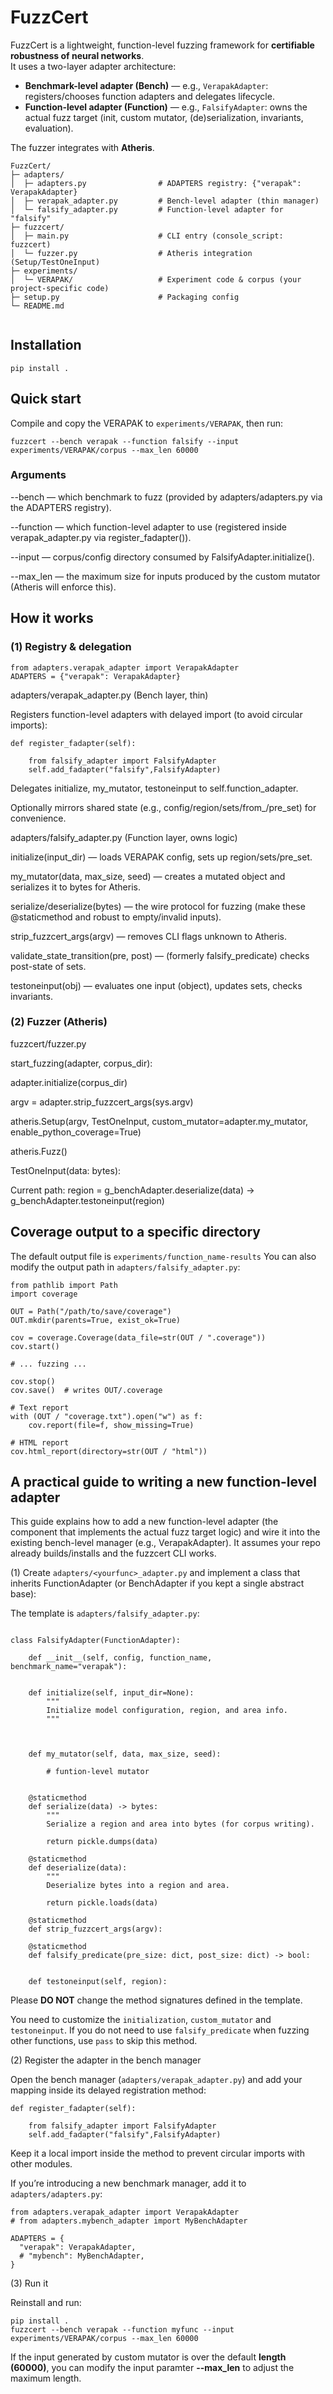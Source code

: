 # FuzzCert

FuzzCert is a lightweight, function-level fuzzing framework for **certifiable robustness of neural networks**.  
It uses a two-layer adapter architecture:

- **Benchmark-level adapter (Bench)** — e.g., `VerapakAdapter`: registers/chooses function adapters and delegates lifecycle.
- **Function-level adapter (Function)** — e.g., `FalsifyAdapter`: owns the actual fuzz target (init, custom mutator, (de)serialization, invariants, evaluation).

The fuzzer integrates with **Atheris**.

```
FuzzCert/
├─ adapters/
│  ├─ adapters.py                # ADAPTERS registry: {"verapak": VerapakAdapter}
│  ├─ verapak_adapter.py         # Bench-level adapter (thin manager)
│  └─ falsify_adapter.py         # Function-level adapter for "falsify"
├─ fuzzcert/
│  ├─ main.py                    # CLI entry (console_script: fuzzcert)
│  └─ fuzzer.py                  # Atheris integration (Setup/TestOneInput)
├─ experiments/
│  └─ VERAPAK/                   # Experiment code & corpus (your project-specific code)
├─ setup.py                      # Packaging config
└─ README.md


```

## Installation
```
pip install .
```

## Quick start
Compile and copy the VERAPAK to ``experiments/VERAPAK``, then run:
```
fuzzcert --bench verapak --function falsify --input experiments/VERAPAK/corpus --max_len 60000
```
### Arguments
--bench — which benchmark to fuzz (provided by adapters/adapters.py via the ADAPTERS registry).

--function — which function-level adapter to use (registered inside verapak_adapter.py via register_fadapter()).

--input — corpus/config directory consumed by FalsifyAdapter.initialize().

--max_len — the maximum size for inputs produced by the custom mutator (Atheris will enforce this).

## How it works
### (1) Registry & delegation
```
from adapters.verapak_adapter import VerapakAdapter
ADAPTERS = {"verapak": VerapakAdapter}
```
adapters/verapak_adapter.py (Bench layer, thin)

Registers function-level adapters with delayed import (to avoid circular imports):
```
def register_fadapter(self):
    
    from falsify_adapter import FalsifyAdapter
    self.add_fadapter("falsify",FalsifyAdapter)
```
Delegates initialize, my_mutator, testoneinput to self.function_adapter.

Optionally mirrors shared state (e.g., config/region/sets/from_/pre_set) for convenience.

adapters/falsify_adapter.py (Function layer, owns logic)

initialize(input_dir) — loads VERAPAK config, sets up region/sets/pre_set.

my_mutator(data, max_size, seed) — creates a mutated object and serializes it to bytes for Atheris.

serialize/deserialize(bytes) — the wire protocol for fuzzing (make these @staticmethod and robust to empty/invalid inputs).

strip_fuzzcert_args(argv) — removes CLI flags unknown to Atheris.

validate_state_transition(pre, post) — (formerly falsify_predicate) checks post-state of sets.

testoneinput(obj) — evaluates one input (object), updates sets, checks invariants.

### (2) Fuzzer (Atheris)
fuzzcert/fuzzer.py

start_fuzzing(adapter, corpus_dir):

adapter.initialize(corpus_dir)

argv = adapter.strip_fuzzcert_args(sys.argv)

atheris.Setup(argv, TestOneInput, custom_mutator=adapter.my_mutator, enable_python_coverage=True)

atheris.Fuzz()

TestOneInput(data: bytes):

Current path: region = g_benchAdapter.deserialize(data) → g_benchAdapter.testoneinput(region)


## Coverage output to a specific directory
The default output file is ``experiments/function_name-results``
You can also modify the output path in ``adapters/falsify_adapter.py``:
```
from pathlib import Path
import coverage

OUT = Path("/path/to/save/coverage")
OUT.mkdir(parents=True, exist_ok=True)

cov = coverage.Coverage(data_file=str(OUT / ".coverage"))
cov.start()

# ... fuzzing ...

cov.stop()
cov.save()  # writes OUT/.coverage

# Text report
with (OUT / "coverage.txt").open("w") as f:
    cov.report(file=f, show_missing=True)

# HTML report
cov.html_report(directory=str(OUT / "html"))
```

## A practical guide to writing a new function-level adapter
This guide explains how to add a new function-level adapter (the component that implements the actual fuzz target logic) and wire it into the existing bench-level manager (e.g., VerapakAdapter). It assumes your repo already builds/installs and the fuzzcert CLI works.

(1) Create ``adapters/<yourfunc>_adapter.py`` and implement a class that inherits FunctionAdapter (or BenchAdapter if you kept a single abstract base):

The template is ``adapters/falsify_adapter.py``:
```

class FalsifyAdapter(FunctionAdapter):

    def __init__(self, config, function_name, benchmark_name="verapak"):
  

    def initialize(self, input_dir=None):
        """
        Initialize model configuration, region, and area info.
        """



    def my_mutator(self, data, max_size, seed):
        
        # funtion-level mutator

    
    @staticmethod
    def serialize(data) -> bytes:
        """
        Serialize a region and area into bytes (for corpus writing).

        return pickle.dumps(data)
    
    @staticmethod
    def deserialize(data):
        """
        Deserialize bytes into a region and area.

        return pickle.loads(data)
    
    @staticmethod
    def strip_fuzzcert_args(argv):

    @staticmethod
    def falsify_predicate(pre_size: dict, post_size: dict) -> bool:

     
    def testoneinput(self, region):
```
Please **DO NOT** change the method signatures defined in the template. 

You need to customize the ``initialization``, ``custom_mutator`` and ``testoneinput``. If you do not need to use ``falsify_predicate`` when fuzzing other functions, use ``pass`` to skip this method. 

(2) Register the adapter in the bench manager

Open the bench manager (``adapters/verapak_adapter.py``) and add your mapping inside its delayed registration method:

```
def register_fadapter(self):
    
    from falsify_adapter import FalsifyAdapter
    self.add_fadapter("falsify",FalsifyAdapter)
```
Keep it a local import inside the method to prevent circular imports with other modules.

If you’re introducing a new benchmark manager, add it to ``adapters/adapters.py``:
```
from adapters.verapak_adapter import VerapakAdapter
# from adapters.mybench_adapter import MyBenchAdapter

ADAPTERS = {
  "verapak": VerapakAdapter,
  # "mybench": MyBenchAdapter,
}
```
(3) Run it

Reinstall and run:
```
pip install .
fuzzcert --bench verapak --function myfunc --input experiments/VERAPAK/corpus --max_len 60000
```
If the input generated by custom mutator is over the default **length (60000)**, you can modify the input paramter **--max_len** to adjust the maximum length.